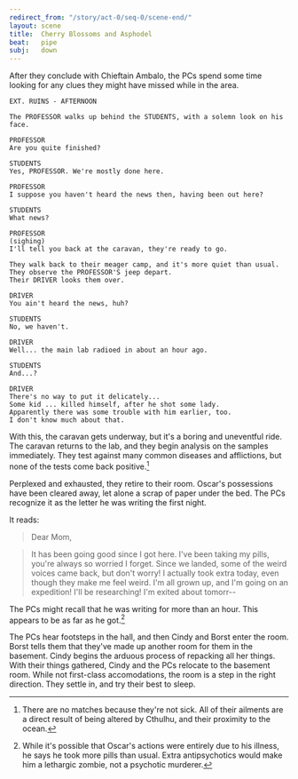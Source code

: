 ```yaml
---
redirect_from: "/story/act-0/seq-0/scene-end/"
layout: scene
title:  Cherry Blossoms and Asphodel
beat:   pipe
subj:   down
---
```


After they conclude with Chieftain Ambalo,
the PCs spend some time looking for any clues they might have missed while in the area.

~~~
EXT. RUINS - AFTERNOON

The PROFESSOR walks up behind the STUDENTS, with a solemn look on his face.

PROFESSOR
Are you quite finished?

STUDENTS
Yes, PROFESSOR. We're mostly done here.

PROFESSOR
I suppose you haven't heard the news then, having been out here?

STUDENTS
What news?

PROFESSOR
(sighing)
I'll tell you back at the caravan, they're ready to go.

They walk back to their meager camp, and it's more quiet than usual.
They observe the PROFESSOR'S jeep depart.
Their DRIVER looks them over.

DRIVER
You ain't heard the news, huh?

STUDENTS
No, we haven't.

DRIVER
Well... the main lab radioed in about an hour ago.

STUDENTS
And...?

DRIVER
There's no way to put it delicately...
Some kid ... killed himself, after he shot some lady.
Apparently there was some trouble with him earlier, too.
I don't know much about that.
~~~

With this, the caravan gets underway, but it's a boring and uneventful ride.
The caravan returns to the lab, and they begin analysis on the samples immediately.
They test against many common diseases and afflictions,
but none of the tests come back positive.[^test]

[^test]:
    There are no matches because they're not sick.
    All of their ailments are a direct result of being altered by Cthulhu,
    and their proximity to the ocean.

Perplexed and exhausted, they retire to their room.
Oscar's possessions have been cleared away,
let alone a scrap of paper under the bed.
The PCs recognize it as the letter he was writing the first night.

It reads:

> Dear Mom,

> It has been going good since I got here.
> I've been taking my pills, you're always so worried I forget.
> Since we landed, some of the weird voices came back, but don't worry!
> I actually took extra today, even though they make me feel weird.
> I'm all grown up, and I'm going on an expedition! I'll be researching!
> I'm exited about tomorr--

The PCs might recall that he was writing for more than an hour.
This appears to be as far as he got.[^note]

[^note]:
    While it's possible that Oscar's actions were entirely due to his illness,
    he says he took more pills than usual.
    Extra antipsychotics would make him a lethargic zombie, not a psychotic murderer.


The PCs hear footsteps in the hall, and then Cindy and Borst enter the room.
Borst tells them that they've made up another room for them in the basement.
Cindy begins the arduous process of repacking all her things.
With their things gathered, Cindy and the PCs relocate to the basement room.
While not first-class accomodations, the room is a step in the right direction.
They settle in, and try their best to sleep.


















